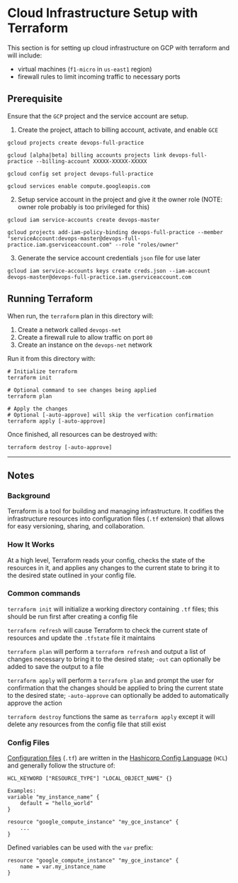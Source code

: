 # Cloud Infrastructure Setup with Terraform
This section is for setting up cloud infrastructure on GCP with terraform and will include:
- virtual machines (`f1-micro` in `us-east1` region)
- firewall rules to limit incoming traffic to necessary ports

## Prerequisite
Ensure that the `GCP` project and the service account are setup.
1. Create the project, attach to billing account, activate, and enable `GCE`
```
gcloud projects create devops-full-practice

gcloud [alpha|beta] billing accounts projects link devops-full-practice --billing-account XXXXX-XXXXX-XXXXX

gcloud config set project devops-full-practice

gcloud services enable compute.googleapis.com
```
2. Setup service account in the project and give it the owner role (NOTE: owner role probably is too privileged for this)
```
gcloud iam service-accounts create devops-master

gcloud projects add-iam-policy-binding devops-full-practice --member "serviceAccount:devops-master@devops-full-practice.iam.gserviceaccount.com" --role "roles/owner"
```
3. Generate the service account credentials `json` file for use later
```
gcloud iam service-accounts keys create creds.json --iam-account devops-master@devops-full-practice.iam.gserviceaccount.com
```

## Running Terraform
When run, the `terraform` plan in this directory will:
1. Create a network called `devops-net`
2. Create a firewall rule to allow traffic on port `80`
3. Create an instance on the `devops-net` network

Run it from this directory with:
```
# Initialize terraform
terraform init

# Optional command to see changes being applied
terraform plan

# Apply the changes 
# Optional [-auto-approve] will skip the verfication confirmation
terraform apply [-auto-approve]
```

Once finished, all resources can be destroyed with:
```
terraform destroy [-auto-approve]
```
---

## Notes
### Background
Terraform is a tool for building and managing infrastructure. It codifies the infrastructure resources into configuration files (`.tf` extension) that allows for easy versioning, sharing, and collaboration. 

### How It Works
At a high level, Terraform reads your config, checks the state of the resources in it, and applies any changes to the current state to bring it to the desired state outlined in your config file.

### Common commands
`terraform init` will initialize a working directory containing `.tf` files; this should be run first after creating a config file

`terraform refresh` will cause Terraform to check the current state of resources and update the `.tfstate` file it maintains

`terraform plan` will perform a `terraform refresh` and output a list of changes necessary to bring it to the desired state; `-out` can optionally be added to save the output to a file

`terraform apply` will perform a `terraform plan` and prompt the user for confirmation that the changes should be applied to bring the current state to the desired state; `-auto-approve` can optionally be added to automatically approve the action

`terraform destroy` functions the same as `terraform apply` except it will delete any resources from the config file that still exist

### Config Files
[Configuration files](https://www.terraform.io/docs/configuration/syntax.html) (`.tf`) are written in the [Hashicorp Config Language](https://github.com/hashicorp/hcl) (`HCL`) and generally follow the structure of:
```
HCL_KEYWORD ["RESOURCE_TYPE"] "LOCAL_OBJECT_NAME" {}

Examples:
variable "my_instance_name" {
    default = "hello_world"
}

resource "google_compute_instance" "my_gce_instance" {
    ...
}
``` 

Defined variables can be used with the `var` prefix:
```
resource "google_compute_instance" "my_gce_instance" {
    name = var.my_instance_name
}
```